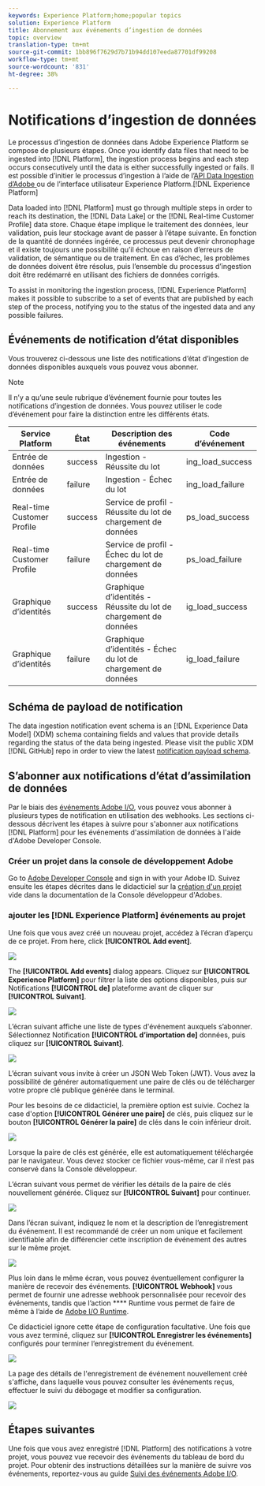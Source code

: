 ```yaml
---
keywords: Experience Platform;home;popular topics
solution: Experience Platform
title: Abonnement aux événements d’ingestion de données
topic: overview
translation-type: tm+mt
source-git-commit: 1bb896f7629d7b71b94dd107eeda87701df99208
workflow-type: tm+mt
source-wordcount: '831'
ht-degree: 38%

---
```



# Notifications d’ingestion de données

Le processus d’ingestion de données dans Adobe Experience Platform se compose de plusieurs étapes. Once you identify data files that need to be ingested into [!DNL Platform], the ingestion process begins and each step occurs consecutively until the data is either successfully ingested or fails. Il est possible d’initier le processus d’ingestion à l’aide de l’[API Data Ingestion d’Adobe ](https://www.adobe.io/apis/experienceplatform/home/api-reference.html#!acpdr/swagger-specs/ingest-api.yaml) ou de l’interface utilisateur Experience Platform.[!DNL Experience Platform]

Data loaded into [!DNL Platform] must go through multiple steps in order to reach its destination, the [!DNL Data Lake] or the [!DNL Real-time Customer Profile] data store. Chaque étape implique le traitement des données, leur validation, puis leur stockage avant de passer à l’étape suivante. En fonction de la quantité de données ingérée, ce processus peut devenir chronophage et il existe toujours une possibilité qu’il échoue en raison d’erreurs de validation, de sémantique ou de traitement. En cas d’échec, les problèmes de données doivent être résolus, puis l’ensemble du processus d’ingestion doit être redémarré en utilisant des fichiers de données corrigés.

To assist in monitoring the ingestion process, [!DNL Experience Platform] makes it possible to subscribe to a set of events that are published by each step of the process, notifying you to the status of the ingested data and any possible failures.

## Événements de notification d’état disponibles

Vous trouverez ci-dessous une liste des notifications d’état d’ingestion de données disponibles auxquels vous pouvez vous abonner.

>[!NOTE]
>
>Il n’y a qu’une seule rubrique d’événement fournie pour toutes les notifications d’ingestion de données. Vous pouvez utiliser le code d’événement pour faire la distinction entre les différents états.

| Service Platform | État | Description des événements | Code d’événement |
| ---------------- | ------ | ----------------- | ---------- |
| Entrée de données | success | Ingestion - Réussite du lot | ing_load_success |
| Entrée de données | failure | Ingestion - Échec du lot | ing_load_failure |
| Real-time Customer Profile | success | Service de profil - Réussite du lot de chargement de données | ps_load_success |
| Real-time Customer Profile | failure | Service de profil - Échec du lot de chargement de données | ps_load_failure |
| Graphique d’identités | success | Graphique d’identités - Réussite du lot de chargement de données | ig_load_success |
| Graphique d’identités | failure | Graphique d’identités - Échec du lot de chargement de données | ig_load_failure |

## Schéma de payload de notification

The data ingestion notification event schema is an [!DNL Experience Data Model] (XDM) schema containing fields and values that provide details regarding the status of the data being ingested. Please visit the public XDM [!DNL GitHub] repo in order to view the latest [notification payload schema](https://github.com/adobe/xdm/blob/master/schemas/notifications/ingestion.schema.json).

## S’abonner aux notifications d’état d’assimilation de données

Par le biais des [événements Adobe I/O](https://www.adobe.io/apis/experienceplatform/events.html), vous pouvez vous abonner à plusieurs types de notification en utilisation des webhooks. Les sections ci-dessous décrivent les étapes à suivre pour s&#39;abonner aux notifications [!DNL Platform] pour les événements d&#39;assimilation de données à l&#39;aide d&#39;Adobe Developer Console.

### Créer un projet dans la console de développement Adobe

Go to [Adobe Developer Console](https://www.adobe.com/go/devs_console_ui_fr) and sign in with your Adobe ID. Suivez ensuite les étapes décrites dans le didacticiel sur la [création d&#39;un projet](https://www.adobe.io/apis/experienceplatform/console/docs.html#!AdobeDocs/adobeio-console/master/projects-empty.md) vide dans la documentation de la Console développeur d&#39;Adobes.

### ajouter les [!DNL Experience Platform] événements au projet

Une fois que vous avez créé un nouveau projet, accédez à l’écran d’aperçu de ce projet. From here, click **[!UICONTROL Add event]**.

![](../images/quality/subscribe-events/add-event-button.png)

The **[!UICONTROL Add events]** dialog appears. Cliquez sur **[!UICONTROL Experience Platform]** pour filtrer la liste des options disponibles, puis sur Notifications **[!UICONTROL de]** plateforme avant de cliquer sur **[!UICONTROL Suivant]**.

![](../images/quality/subscribe-events/select-platform-events.png)

L’écran suivant affiche une liste de types d&#39;événement auxquels s’abonner. Sélectionnez Notification **[!UICONTROL d’importation de]** données, puis cliquez sur **[!UICONTROL Suivant]**.

![](../images/quality/subscribe-events/choose-event-subscriptions.png)

L’écran suivant vous invite à créer un JSON Web Token (JWT). Vous avez la possibilité de générer automatiquement une paire de clés ou de télécharger votre propre clé publique générée dans le terminal.

Pour les besoins de ce didacticiel, la première option est suivie. Cochez la case d&#39;option **[!UICONTROL Générer une paire]** de clés, puis cliquez sur le bouton **[!UICONTROL Générer la paire]** de clés dans le coin inférieur droit.

![](../images/quality/subscribe-events/generate-keypair.png)

Lorsque la paire de clés est générée, elle est automatiquement téléchargée par le navigateur. Vous devez stocker ce fichier vous-même, car il n’est pas conservé dans la Console développeur.

L’écran suivant vous permet de vérifier les détails de la paire de clés nouvellement générée. Cliquez sur **[!UICONTROL Suivant]** pour continuer.

![](../images/quality/subscribe-events/keypair-generated.png)

Dans l’écran suivant, indiquez le nom et la description de l’enregistrement du événement. Il est recommandé de créer un nom unique et facilement identifiable afin de différencier cette inscription de événement des autres sur le même projet.

![](../images/quality/subscribe-events/registration-details.png)

Plus loin dans le même écran, vous pouvez éventuellement configurer la manière de recevoir des événements. **[!UICONTROL Webhook]** vous permet de fournir une adresse webhook personnalisée pour recevoir des événements, tandis que l’action **** Runtime vous permet de faire de même à l’aide de [Adobe I/O Runtime](https://www.adobe.io/apis/experienceplatform/runtime/docs.html).

Ce didacticiel ignore cette étape de configuration facultative. Une fois que vous avez terminé, cliquez sur **[!UICONTROL Enregistrer les événements]** configurés pour terminer l’enregistrement du événement.

![](../images/quality/subscribe-events/receive-events.png)

La page des détails de l&#39;enregistrement de événement nouvellement créé s&#39;affiche, dans laquelle vous pouvez consulter les événements reçus, effectuer le suivi du débogage et modifier sa configuration.

![](../images/quality/subscribe-events/registration-complete.png)

## Étapes suivantes

Une fois que vous avez enregistré [!DNL Platform] des notifications à votre projet, vous pouvez vue recevoir des événements du tableau de bord du projet. Pour obtenir des instructions détaillées sur la manière de suivre vos événements, reportez-vous au guide [Suivi des événements Adobe I/O](https://www.adobe.io/apis/experienceplatform/events/docs.html#!adobedocs/adobeio-events/master/support/tracing.md).

